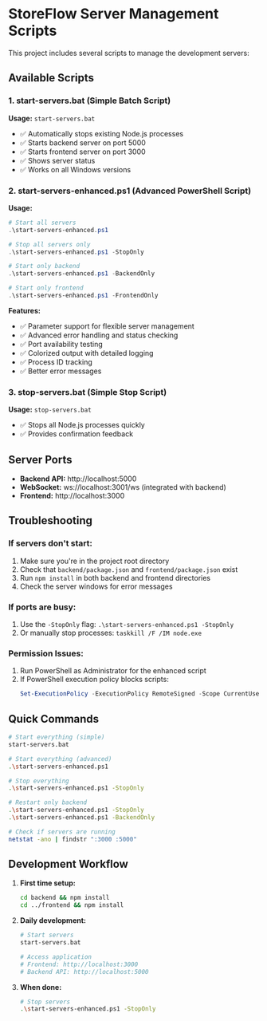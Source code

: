 # StoreFlow Server Management Scripts

This project includes several scripts to manage the development servers:

## Available Scripts

### 1. start-servers.bat (Simple Batch Script)
**Usage:** `start-servers.bat`
- ✅ Automatically stops existing Node.js processes
- ✅ Starts backend server on port 5000
- ✅ Starts frontend server on port 3000  
- ✅ Shows server status
- ✅ Works on all Windows versions

### 2. start-servers-enhanced.ps1 (Advanced PowerShell Script)
**Usage:** 
```powershell
# Start all servers
.\start-servers-enhanced.ps1

# Stop all servers only
.\start-servers-enhanced.ps1 -StopOnly

# Start only backend
.\start-servers-enhanced.ps1 -BackendOnly

# Start only frontend
.\start-servers-enhanced.ps1 -FrontendOnly
```

**Features:**
- ✅ Parameter support for flexible server management
- ✅ Advanced error handling and status checking
- ✅ Port availability testing
- ✅ Colorized output with detailed logging
- ✅ Process ID tracking
- ✅ Better error messages

### 3. stop-servers.bat (Simple Stop Script)
**Usage:** `stop-servers.bat`
- ✅ Stops all Node.js processes quickly
- ✅ Provides confirmation feedback

## Server Ports

- **Backend API:** http://localhost:5000
- **WebSocket:** ws://localhost:3001/ws (integrated with backend)
- **Frontend:** http://localhost:3000

## Troubleshooting

### If servers don't start:
1. Make sure you're in the project root directory
2. Check that `backend/package.json` and `frontend/package.json` exist
3. Run `npm install` in both backend and frontend directories
4. Check the server windows for error messages

### If ports are busy:
1. Use the `-StopOnly` flag: `.\start-servers-enhanced.ps1 -StopOnly`
2. Or manually stop processes: `taskkill /F /IM node.exe`

### Permission Issues:
1. Run PowerShell as Administrator for the enhanced script
2. If PowerShell execution policy blocks scripts:
   ```powershell
   Set-ExecutionPolicy -ExecutionPolicy RemoteSigned -Scope CurrentUser
   ```

## Quick Commands

```bash
# Start everything (simple)
start-servers.bat

# Start everything (advanced)
.\start-servers-enhanced.ps1

# Stop everything
.\start-servers-enhanced.ps1 -StopOnly

# Restart only backend
.\start-servers-enhanced.ps1 -StopOnly
.\start-servers-enhanced.ps1 -BackendOnly

# Check if servers are running
netstat -ano | findstr ":3000 :5000"
```

## Development Workflow

1. **First time setup:**
   ```bash
   cd backend && npm install
   cd ../frontend && npm install
   ```

2. **Daily development:**
   ```bash
   # Start servers
   start-servers.bat
   
   # Access application
   # Frontend: http://localhost:3000
   # Backend API: http://localhost:5000
   ```

3. **When done:**
   ```bash
   # Stop servers
   .\start-servers-enhanced.ps1 -StopOnly
   ```
